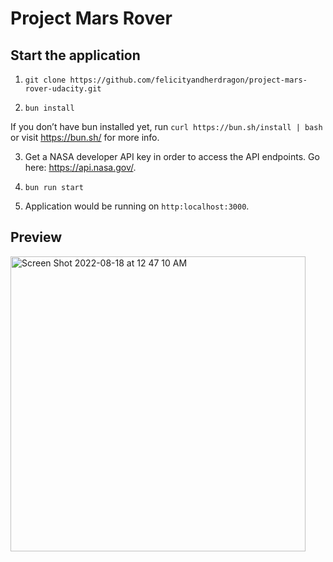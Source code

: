 # Project Mars Rover

## Start the application

1. ```git clone https://github.com/felicityandherdragon/project-mars-rover-udacity.git```

2. ```bun install```

If you don’t have bun installed yet, run `curl https://bun.sh/install | bash` or visit https://bun.sh/ for more info.

3. Get a NASA developer API key in order to access the API endpoints. Go here: https://api.nasa.gov/.

4. ```bun run start```

5. Application would be running on `http:localhost:3000`.

## Preview

<img width="472" alt="Screen Shot 2022-08-18 at 12 47 10 AM" src="https://user-images.githubusercontent.com/17932188/185297544-97f1596e-6c11-4b5a-9ae9-01825945efd6.png">



